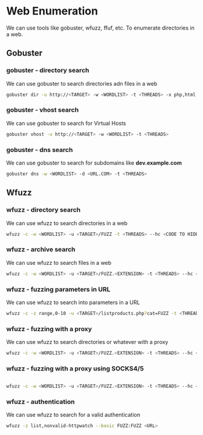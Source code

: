 # Web Enumeration

We can use tools like gobuster, wfuzz, ffuf, etc. To enumerate directories in a web.

## Gobuster

### gobuster - directory search

We can use gobuster to search directories adn files in a web

```bash
gobuster dir -u http://<TARGET> -w <WORDLIST> -t <THREADS> -x php,html,txt,asp,js
```

### gobuster - vhost search

We can use gobuster to search for Virtual Hosts

```bash
gobuster vhost -u http://<TARGET> -w <WORDLIST> -t <THREADS>
```

### gobuster - dns search

We can use gobuster to search for subdomains like **dev.example.com**

```bash
gobuster dns -w <WORDLIST> -d <URL.COM> -t <THREADS>
```

## Wfuzz

### wfuzz - directory search

We can use wfuzz to search directories in a web

```bash
wfuzz -c -w <WORDLIST> -u <TARGET>/FUZZ -t <THREADS> --hc <CODE TO HIDE>
```

### wfuzz - archive search

We can use wfuzz to search files in a web

```bash
wfuzz -c -w <WORDLIST> -u <TARGET>/FUZZ.<EXTENSION> -t <THREADS> --hc <CODE TO HIDE>
```

### wfuzz - fuzzing parameters in URL

We can use wfuzz to search into parameters in a URL

```bash
wfuzz -c -z range,0-10 -u <TARGET>/listproducts.php?cat=FUZZ -t <THREADS>
```

### wfuzz - fuzzing with a proxy

We can use wfuzz to search directories or whatever with a proxy

```bash
wfuzz -c -w <WORDLIST> -u <TARGET>/FUZZ.<EXTENSION> -t <THREADS> --hc <CODE TO HIDE> -p localhost:8080
```

### wfuzz - fuzzing with a proxy using SOCKS4/5

```bash

wfuzz -c -w <WORDLIST> -u <TARGET>/FUZZ.<EXTENSION> -t <THREADS> --hc <CODE TO HIDE> -p localhost:8080:SOCKS5/4
```

### wfuzz - authentication

We can use wfuzz to search for a valid authentication

```bash
wfuzz -z list,nonvalid-httpwatch --basic FUZZ:FUZZ <URL>
```
